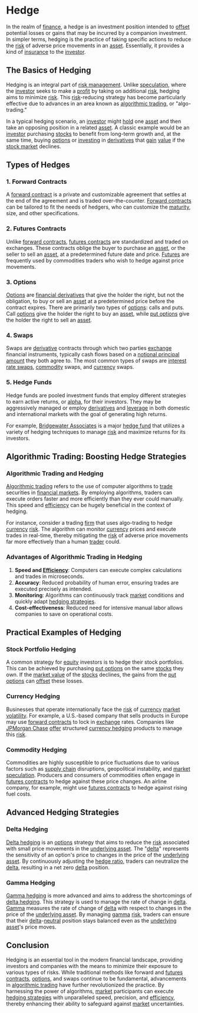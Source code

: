 # Hedge

In the realm of [finance](../f/finance.md), a hedge is an investment position intended to [offset](../o/offset.md) potential losses or gains that may be incurred by a companion investment. In simpler terms, hedging is the practice of taking specific actions to reduce the [risk](../r/risk.md) of adverse price movements in an [asset](../a/asset.md). Essentially, it provides a kind of [insurance](../i/insurance.md) to the [investor](../i/investor.md).

## The Basics of Hedging

Hedging is an integral part of [risk management](../r/risk_management.md). Unlike [speculation](../s/speculation.md), where the [investor](../i/investor.md) seeks to make a [profit](../p/profit.md) by taking on additional [risk](../r/risk.md), hedging aims to minimize [risk](../r/risk.md). This [risk](../r/risk.md)-reducing strategy has become particularly effective due to advances in an area known as [algorithmic trading](../a/accountability.md), or "algo-trading."

In a typical hedging scenario, an [investor](../i/investor.md) might [hold](../h/hold.md) one [asset](../a/asset.md) and then take an opposing position in a related [asset](../a/asset.md). A classic example would be an [investor](../i/investor.md) purchasing [stocks](../s/stock.md) to benefit from long-term growth and, at the same time, buying [options](../o/options.md) or [investing](../i/investing.md) in [derivatives](../d/derivatives.md) that [gain](../g/gain.md) [value](../v/value.md) if the [stock market](../s/stock_market.md) declines.

## Types of Hedges

### 1. **Forward Contracts**

A [forward contract](../f/forward_contract.md) is a private and customizable agreement that settles at the end of the agreement and is traded over-the-counter. [Forward contracts](../f/forward_contracts.md) can be tailored to fit the needs of hedgers, who can customize the [maturity](../m/maturity.md), size, and other specifications.

### 2. **Futures Contracts**

Unlike [forward contracts](../f/forward_contracts.md), [futures contracts](../f/futures_contracts.md) are standardized and traded on exchanges. These contracts oblige the buyer to purchase an [asset](../a/asset.md), or the seller to sell an [asset](../a/asset.md), at a predetermined future date and price. [Futures](../f/futures.md) are frequently used by commodities traders who wish to hedge against price movements.

### 3. **Options**

[Options](../o/options.md) are [financial derivatives](../f/financial_derivatives.md) that give the holder the right, but not the obligation, to buy or sell an [asset](../a/asset.md) at a predetermined price before the contract expires. There are primarily two types of [options](../o/options.md): calls and puts. Call [options](../o/options.md) give the holder the right to buy an [asset](../a/asset.md), while [put options](../p/put_options.md) give the holder the right to sell an [asset](../a/asset.md).

### 4. **Swaps**

Swaps are [derivative](../d/derivative.md) contracts through which two parties [exchange](../e/exchange.md) financial instruments, typically cash flows based on a [notional principal amount](../n/notional_principal_amount.md) they both agree to. The most common types of swaps are [interest rate swaps](../i/interest_rate_swaps.md), [commodity](../c/commodity.md) swaps, and [currency](../c/currency.md) swaps.

### 5. **Hedge Funds**

Hedge funds are pooled investment funds that employ different strategies to earn active returns, or [alpha](../a/alpha.md), for their investors. They may be aggressively managed or employ [derivatives](../d/derivatives.md) and [leverage](../l/leverage.md) in both domestic and international markets with the goal of generating high returns. 

For example, [Bridgewater Associates](https://www.bridgewater.com/) is a major [hedge fund](../h/hedge_fund.md) that utilizes a variety of hedging techniques to manage [risk](../r/risk.md) and maximize returns for its investors.

## Algorithmic Trading: Boosting Hedge Strategies

### Algorithmic Trading and Hedging

[Algorithmic trading](../a/accountability.md) refers to the use of computer algorithms to [trade](../t/trade.md) securities in [financial markets](../f/financial_market.md). By employing algorithms, traders can execute orders faster and more efficiently than they ever could manually. This speed and [efficiency](../e/efficiency.md) can be hugely beneficial in the context of hedging.

For instance, consider a trading [firm](../f/firm.md) that uses algo-trading to hedge [currency](../c/currency.md) [risk](../r/risk.md). The algorithm can monitor [currency](../c/currency.md) prices and execute trades in real-time, thereby mitigating the [risk](../r/risk.md) of adverse price movements far more effectively than a human [trader](../t/trader.md) could. 

### Advantages of Algorithmic Trading in Hedging

1. **Speed and [Efficiency](../e/efficiency.md)**: Computers can execute complex calculations and trades in microseconds.
2. **Accuracy**: Reduced probability of human error, ensuring trades are executed precisely as intended.
3. **Monitoring**: Algorithms can continuously track [market](../m/market.md) conditions and quickly adapt [hedging strategies](../h/hedging_strategies.md).
4. **Cost-effectiveness**: Reduced need for intensive manual labor allows companies to save on operational costs.

## Practical Examples of Hedging

### Stock Portfolio Hedging

A common strategy for [equity](../e/equity.md) investors is to hedge their stock portfolios. This can be achieved by purchasing [put options](../p/put_options.md) on the same [stocks](../s/stock.md) they own. If the [market value](../m/market_value.md) of the [stocks](../s/stock.md) declines, the gains from the [put options](../p/put_options.md) can [offset](../o/offset.md) these losses.

### Currency Hedging

Businesses that operate internationally face the [risk](../r/risk.md) of [currency](../c/currency.md) [market](../m/market.md) [volatility](../v/volatility.md). For example, a U.S.-based company that sells products in Europe may use [forward contracts](../f/forward_contracts.md) to lock in [exchange](../e/exchange.md) rates. Companies like [JPMorgan Chase](https://www.jpmorganchase.com) [offer](../o/offer.md) structured [currency hedging](../c/currency_hedging.md) products to manage this [risk](../r/risk.md).

### Commodity Hedging

Commodities are highly susceptible to price fluctuations due to various factors such as [supply chain](../s/supply_chain.md) disruptions, geopolitical instability, and [market](../m/market.md) [speculation](../s/speculation.md). Producers and consumers of commodities often engage in [futures contracts](../f/futures_contracts.md) to hedge against these price changes. An airline company, for example, might use [futures contracts](../f/futures_contracts.md) to hedge against rising fuel costs.

## Advanced Hedging Strategies

### Delta Hedging

[Delta hedging](../d/delta_hedging.md) is an [options](../o/options.md) strategy that aims to reduce the [risk](../r/risk.md) associated with small price movements in the [underlying asset](../u/underlying_asset.md). The "[delta](../d/delta.md)" represents the sensitivity of an option's price to changes in the price of the [underlying asset](../u/underlying_asset.md). By continuously adjusting the [hedge ratio](../h/hedge_ratio.md), traders can neutralize the [delta](../d/delta.md), resulting in a net zero [delta](../d/delta.md) position.

### Gamma Hedging

[Gamma hedging](../g/gamma_hedging.md) is more advanced and aims to address the shortcomings of [delta hedging](../d/delta_hedging.md). This strategy is used to manage the rate of change in [delta](../d/delta.md). [Gamma](../g/gamma.md) measures the rate of change of [delta](../d/delta.md) with respect to changes in the price of the [underlying asset](../u/underlying_asset.md). By managing [gamma](../g/gamma.md) [risk](../r/risk.md), traders can ensure that their [delta](../d/delta.md)-[neutral](../n/neutral.md) position stays balanced even as the [underlying asset](../u/underlying_asset.md)'s price moves.

## Conclusion

Hedging is an essential tool in the modern financial landscape, providing investors and companies with the means to minimize their exposure to various types of risks. While traditional methods like forward and [futures contracts](../f/futures_contracts.md), [options](../o/options.md), and swaps continue to be fundamental, advancements in [algorithmic trading](../a/accountability.md) have further revolutionized the practice. By harnessing the power of algorithms, [market](../m/market.md) participants can execute [hedging strategies](../h/hedging_strategies.md) with unparalleled speed, precision, and [efficiency](../e/efficiency.md), thereby enhancing their ability to safeguard against [market](../m/market.md) uncertainties.